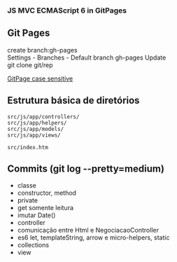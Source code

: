 ### JS MVC ECMAScript 6 in GitPages
## Git Pages
create branch:gh-pages  
Settings - Branches - Default branch gh-pages Update  
git clone git/rep  

[GitPage case sensitive](https://danieljustino79.github.io/js-mvc-es6/src/index.htm)  

 ## Estrutura básica de diretórios
 ```
 src/js/app/controllers/
 src/js/app/helpers/
 src/js/app/models/
 src/js/app/views/
 
 src/index.htm
 ``` 

 ## Commits (git log --pretty=medium)
* classe
* constructor, method
* private 
* get somente leitura
* imutar Date()
* controller
* comunicação entre Html e NegociacaoController
* es6 let, templateString, arrow e micro-helpers, static
* collections 
* view